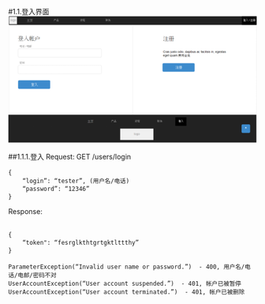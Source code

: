 <!-- toc -->
#1.1.登入界面
![](2018-04-20-11-41-02.png)

##1.1.1.登入
Request: GET /users/login
```
{
	“login”: “tester”, (用户名/电话)
	“password”: “12346”
}
```
Response:
```

{
	“token": “fesrglkthtgrtgktlttthy”
}

ParameterException(“Invalid user name or password.”)  - 400, 用户名/电话/电邮/密码不对
UserAccountException(“User account suspended.”)  - 401, 帐户已被暂停
UserAccountException(“User account terminated.”)  - 401, 帐户已被删除
```